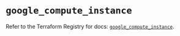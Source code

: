 # `google_compute_instance`

Refer to the Terraform Registry for docs: [`google_compute_instance`](https://registry.terraform.io/providers/hashicorp/google-beta/6.49.3/docs/resources/google_compute_instance).
